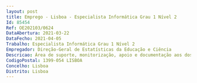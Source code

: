 ```yaml
--- 
layout: post
title: Emprego - Lisboa - Especialista Informática Grau 1 Nível 2
Id: 85454
Ref: OE202103/0624
DataAbertura: 2021-03-22
DataFecho: 2021-04-05
Trabalho: Especialista Informática Grau 1 Nível 2
Empregador: Direção-Geral de Estatísticas da Educação e Ciência
Descricao: Área de suporte, monitorização, apoio e documentação aos dos serviços partilhados pela Direção de Serviços de Tecnologia e Sistemas de Informação, a todos os organismos da Área Governativa da Educação a) Apoio de primeira linha às solicitações e gestão de tickets b) Monitorização proativa e reativa de sistemas, equipamentos e comunicações c) Gestão e acompanhamento do ciclo de vida dos contratos e projetos TI d) Registo e documentação dos serviços prestados pela DGEEC no respetivo catálogo de serviços e) Implementação de serviços de auditoria e planos de segurança de informação
CodigoPostal: 1399-054 LISBOA
Concelho: Lisboa
Distrito: Lisboa
--- 
```

